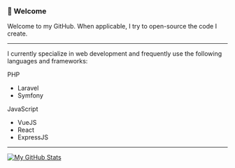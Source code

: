 ### 👀 Welcome

Welcome to my GitHub. When applicable, I try to open-source the code I create.

---

I currently specialize in web development and frequently use the following languages and frameworks:

PHP
- Laravel
- Symfony

JavaScript
- VueJS
- React
- ExpressJS

---

[![My GitHub Stats](https://github-readme-stats.vercel.app/api?username=arxpw)](https://github.com/anuraghazra/github-readme-stats)
